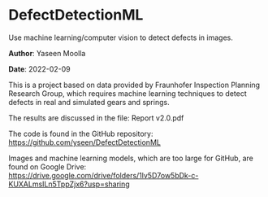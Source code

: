 # DefectDetectionML
Use machine learning/computer vision to detect defects in images.

__Author__: Yaseen Moolla

__Date__: 2022-02-09

This is a project based on data provided by Fraunhofer Inspection Planning Research Group, which requires machine learning techniques to detect defects in real and simulated gears and springs.

The results are discussed in the file: Report v2.0.pdf

The code is found in the GitHub repository: https://github.com/yseen/DefectDetectionML

Images and machine learning models, which are too large for GitHub, are found on Google Drive: https://drive.google.com/drive/folders/1lv5D7ow5bDk-c-KUXALmsILn5TppZjx6?usp=sharing
